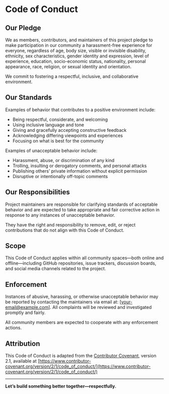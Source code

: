 # Code of Conduct

## Our Pledge

We as members, contributors, and maintainers of this project pledge to make participation in our community a harassment-free experience for everyone, regardless of age, body size, visible or invisible disability, ethnicity, sex characteristics, gender identity and expression, level of experience, education, socio-economic status, nationality, personal appearance, race, religion, or sexual identity and orientation.

We commit to fostering a respectful, inclusive, and collaborative environment.

## Our Standards

Examples of behavior that contributes to a positive environment include:

- Being respectful, considerate, and welcoming
- Using inclusive language and tone
- Giving and gracefully accepting constructive feedback
- Acknowledging differing viewpoints and experiences
- Focusing on what is best for the community

Examples of unacceptable behavior include:

- Harassment, abuse, or discrimination of any kind
- Trolling, insulting or derogatory comments, and personal attacks
- Publishing others’ private information without explicit permission
- Disruptive or intentionally off-topic comments

## Our Responsibilities

Project maintainers are responsible for clarifying standards of acceptable behavior and are expected to take appropriate and fair corrective action in response to any instances of unacceptable behavior.

They have the right and responsibility to remove, edit, or reject contributions that do not align with this Code of Conduct.

## Scope

This Code of Conduct applies within all community spaces—both online and offline—including GitHub repositories, issue trackers, discussion boards, and social media channels related to the project.

## Enforcement

Instances of abusive, harassing, or otherwise unacceptable behavior may be reported by contacting the maintainers via email at: [your-email@example.com]. All complaints will be reviewed and investigated promptly and fairly.

All community members are expected to cooperate with any enforcement actions.

## Attribution

This Code of Conduct is adapted from the [Contributor Covenant](https://www.contributor-covenant.org), version 2.1, available at [https://www.contributor-covenant.org/version/2/1/code_of_conduct/](https://www.contributor-covenant.org/version/2/1/code_of_conduct/)

---
**Let’s build something better together—respectfully.**
